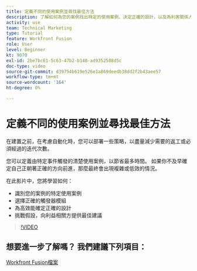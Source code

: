 ```yaml
---
title: 定義不同的使用案例並尋找最佳方法
description: 了解如何為您的案例找出特定的使用案例、決定正確的設計，以及為利害關係人提供最佳建議，位於 [!DNL Adobe Workfront Fusion].
activity: use
team: Technical Marketing
type: Tutorial
feature: Workfront Fusion
role: User
level: Beginner
kt: 9070
exl-id: 2be7bc61-5c63-47b2-b140-ad9352508d5c
doc-type: video
source-git-commit: d39754b619e526e1a869deedb38dd2f2b43aee57
workflow-type: tm+mt
source-wordcount: '164'
ht-degree: 0%

---
```


# 定義不同的使用案例並尋找最佳方法

在建置之前，在考慮自動化時，您可以部署一些策略，以盡量減少需要的返工或必須經過的迭代次數。

您可以定義由特定事件觸發的清楚使用案例，以節省最多時間。 如果你不及早確定自己正朝著正確的方向前進，那麼最終會出現複雜或低效的情況。

在此影片中，您將學習如何：

* 識別您的案例的特定使用案例
* 選擇正確的觸發器模組
* 為高效能確定正確的設計
* 挑戰假設，向利益相關方提供最佳建議

>[!VIDEO](https://video.tv.adobe.com/v/335311/?quality=12)

## 想要進一步了解嗎？ 我們建議下列項目：

[Workfront Fusion檔案](https://experienceleague.adobe.com/docs/workfront/using/adobe-workfront-fusion/workfront-fusion-2.html?lang=en)
